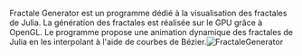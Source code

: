 Fractale Generator est un programme dédié à la visualisation des fractales de Julia.
La génération des fractales est réalisée sur le GPU grâce à OpenGL.
Le programme propose une animation dynamique des fractales de Julia en les interpolant à l'aide de courbes de Bézier.![FractaleGenerator](https://github.com/user-attachments/assets/5f7869cf-2c44-4ba4-99f4-cc0a7d7ec3f5)

